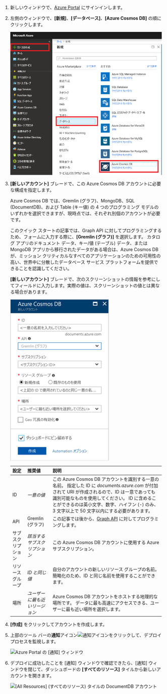 1. 新しいウィンドウで、[Azure Portal](https://portal.azure.com/) にサインインします。
2. 左側のウィンドウで、**[新規]**、**[データベース]**、**[Azure Cosmos DB]** の順にクリックします。
   
   ![Azure Portal の [データベース] ウィンドウ](./media/cosmos-db-create-dbaccount-graph/create-nosql-db-databases-json-tutorial-1.png)

3. **[新しいアカウント]** ブレードで、この Azure Cosmos DB アカウントに必要な構成を指定します。 

    Azure Cosmos DB では、Gremlin (グラフ)、MongoDB、SQL (DocumentDB)、および Table (キー値) の 4 つのプログラミング モデルのいずれかを選択できますが、現時点では、それぞれ別個のアカウントが必要です。
       
    このクイック スタートの記事では、Graph API に対してプログラミングするため、フォームに入力する際に、**[Gremlin (グラフ)]** を選択します。 カタログ アプリのドキュメント データ、キー/値 (テーブル) データ、または MongoDB アプリから移行されたデータがある場合は、Azure Cosmos DB が、ミッション クリティカルなすべてのアプリケーションのための可用性の高い、世界中に分散したデータベース サービス プラットフォームを提供できることを認識してください。

    **[新しいアカウント]** ブレードで、次のスクリーンショットの情報を参考にしてフィールドに入力します。実際の値は、スクリーンショットの値とは異なる場合があります。
 
    ![Azure Cosmos DB の [新しいアカウント] ブレード](./media/cosmos-db-create-dbaccount-graph/create-nosql-db-databases-json-tutorial-2.png)

    設定|推奨値|説明
    ---|---|---
    ID|*一意の値*|この Azure Cosmos DB アカウントを識別する一意の名前。 指定した ID に *documents.azure.com* が付加されて URI が作成されるので、ID は一意であっても識別可能なものを使用してください。 ID に含めることができるのは英小文字、数字、ハイフン (-) のみ、3 文字以上で 50 文字以内にする必要があります。
    API|Gremlin (グラフ)|この記事では後から、[Graph API](../articles/cosmos-db/graph-introduction.md) に対してプログラミングします。|
    サブスクリプション|*該当するサブスクリプション*|この Azure Cosmos DB アカウントに使用する Azure サブスクリプション。 
    リソース グループ|*ID と同じ値*|自分のアカウントの新しいリソース グループの名前。 簡略化のため、ID と同じ名前を使用することができます。 
    場所|*ユーザーに最も近いリージョン*|Azure Cosmos DB アカウントをホストする地理的な場所です。 データに最も高速にアクセスできる、ユーザーに最も近い場所を選択します。

4. **[作成]** をクリックしてアカウントを作成します。
5. 上部のツール バーの**通知**アイコン![通知アイコン](./media/cosmos-db-create-dbaccount-graph/notification-icon.png)をクリックして、デプロイ プロセスを監視します。

    ![Azure Portal の [通知] ウィンドウ](./media/cosmos-db-create-dbaccount-graph/notification.png)

6.  デプロイに成功したことを [通知] ウィンドウで確認できたら、[通知] ウィンドウを閉じて、ダッシュボードの **[すべてのリソース]** タイルから新しいアカウントを開きます。 

    ![[All Resources] \(すべてのリソース) タイルの DocumentDB アカウント](./media/cosmos-db-create-dbaccount-graph/azure-documentdb-all-resources.png)